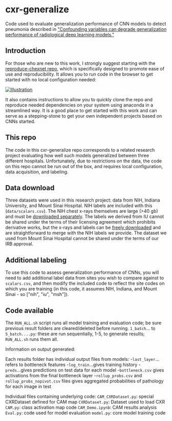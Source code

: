 # cxr-generalize

Code used to evaluate generalization performance of CNN models to detect pneumonia described in ["Confounding variables can degrade generalization performance of radiological deep learning models."](https://arxiv.org/abs/1807.00431)

## Introduction

For those who are new to this work, I strongly suggest starting with the [reproduce-chexnet repo](https://github.com/jrzech/reproduce-chexnet), which is specifically designed to promote ease of use and reproducibility. It allows you to run code in the browser to get started with no local configuration needed:

[![Illustration](https://www.github.com/jrzech/reproduce-chexnet/illustration.png?raw=true "Illustration")](https://github.com/jrzech/reproduce-chexnet)

It also contains instructions to allow you to quickly clone the repo and reproduce needed dependencies on your system using anaconda in a streamlined way. It is a good place to get started with this work and can serve as a stepping-stone to get your own independent projects based on CNNs started.

## This repo

The code in this cxr-generalize repo corresponds to a related research project evaluating how well such models generalized between three different hospitals. Unfortunately, due to restrictions on the data, the code on this repo cannot be run out of the box, and requires local configuration, data acquisition, and labeling.

## Data download

Three datasets were used in this research project: data from NIH, Indiana University, and Mount Sinai Hospital. NIH labels are included with this (`data/scalars.csv`). The NIH chest x-rays themselves are large (>40 gb) and must be [downloaded separately](https://nihcc.app.box.com/v/ChestXray-NIHCC). The labels we derived from IU cannot be shared under the terms of their licensing agreement which prohibits derivative works, but the x-rays and labels can be [freely downloaded](https://openi.nlm.nih.gov/faq.php?it=xg) and are straightforward to merge with the NIH labels we provide. The dataset we used from Mount Sinai Hospital cannot be shared under the terms of our IRB approval.

## Additional labeling

To use this code to assess generalization performance of CNNs, you will need to add additional label data from sites you wish to compare against to `scalars.csv`, and then modify the included code to reflect the site codes on which you are training (in this code, it assumes NIH, Indiana, and Mount Sinai - so ["nih", "iu", "msh"]).

## Code available

The `RUN_ALL.sh` script runs all model training and evaluation code; be sure previous result folders are cleared/deleted before running. `1_batch`... to `5_batch....py`: these are run sequentially, 1-5, to generate results; `RUN_ALL.sh` runs them all.

Information on output generated:

Each results folder has individual output files from models:
-`last_layer`... refers to bottleneck features
-`log_train`...gives training history
-`preds`...gives predictions on test data for each model
-`bottleneck.csv` gives activations from the final bottleneck layer
-`rollup_probs.csv` and `rollup_probs_nopivot.csv` files gives aggregated probabilities of pathology for each image in test 

Individual files containing underlying code:
`CAM_CXRDataset.py`: special CXRDataset defined for CAM map
`CXRDataset.py`: Dataset used to load CXR
`CAM.py`: class activation map code
`CAM_Demo.ipynb`: CAM results analysis
`Eval.py`: code used for model evaluation
`model.py`: core model training code



